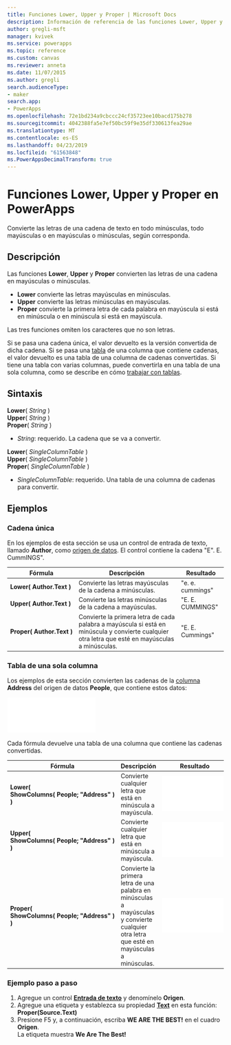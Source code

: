 ```yaml
---
title: Funciones Lower, Upper y Proper | Microsoft Docs
description: Información de referencia de las funciones Lower, Upper y Proper de PowerApps, con sintaxis y ejemplos
author: gregli-msft
manager: kvivek
ms.service: powerapps
ms.topic: reference
ms.custom: canvas
ms.reviewer: anneta
ms.date: 11/07/2015
ms.author: gregli
search.audienceType:
- maker
search.app:
- PowerApps
ms.openlocfilehash: 72e1bd234a9cbccc24cf35723ee10bacd175b278
ms.sourcegitcommit: 4042388fa5e7ef50bc59f9e35df330613fea29ae
ms.translationtype: MT
ms.contentlocale: es-ES
ms.lasthandoff: 04/23/2019
ms.locfileid: "61563848"
ms.PowerAppsDecimalTransform: true
---
```

# <a name="lower-upper-and-proper-functions-in-powerapps"></a>Funciones Lower, Upper y Proper en PowerApps
Convierte las letras de una cadena de texto en todo minúsculas, todo mayúsculas o en mayúsculas o minúsculas, según corresponda.

## <a name="description"></a>Descripción
Las funciones **Lower**, **Upper** y **Proper** convierten las letras de una cadena en mayúsculas o minúsculas.

* **Lower** convierte las letras mayúsculas en minúsculas.
* **Upper** convierte las letras minúsculas en mayúsculas.
* **Proper** convierte la primera letra de cada palabra en mayúscula si está en minúscula o en minúscula si está en mayúscula.

Las tres funciones omiten los caracteres que no son letras.

Si se pasa una cadena única, el valor devuelto es la versión convertida de dicha cadena.  Si se pasa una [tabla](../working-with-tables.md) de una columna que contiene cadenas, el valor devuelto es una tabla de una columna de cadenas convertidas. Si tiene una tabla con varias columnas, puede convertirla en una tabla de una sola columna, como se describe en cómo [trabajar con tablas](../working-with-tables.md).

## <a name="syntax"></a>Sintaxis
**Lower**( *String* )<br>**Upper**( *String* )<br>**Proper**( *String* )

* *String*: requerido. La cadena que se va a convertir.

**Lower**( *SingleColumnTable* )<br>**Upper**( *SingleColumnTable* )<br>**Proper**( *SingleColumnTable* )

* *SingleColumnTable*: requerido. Una tabla de una columna de cadenas para convertir.

## <a name="examples"></a>Ejemplos
### <a name="single-string"></a>Cadena única
En los ejemplos de esta sección se usa un control de entrada de texto, llamado **Author**, como [origen de datos](../working-with-data-sources.md). El control contiene la cadena "E". E. CummINGS".

| Fórmula | Descripción | Resultado |
| --- | --- | --- |
| **Lower(&nbsp;Author.Text&nbsp;)** |Convierte las letras mayúsculas de la cadena a minúsculas. |"e. e. cummings" |
| **Upper(&nbsp;Author.Text&nbsp;)** |Convierte las letras minúsculas de la cadena a mayúsculas. |"E. E. CUMMINGS" |
| **Proper(&nbsp;Author.Text&nbsp;)** |Convierte la primera letra de cada palabra a mayúscula si está en minúscula y convierte cualquier otra letra que esté en mayúsculas a minúsculas. |"E. E. Cummings" |

### <a name="single-column-table"></a>Tabla de una sola columna
Los ejemplos de esta sección convierten las cadenas de la [columna](../working-with-tables.md#columns) **Address** del origen de datos **People**, que contiene estos datos:

![](media/function-lower-upper-proper/people-table.png)

Cada fórmula devuelve una tabla de una columna que contiene las cadenas convertidas.

| Fórmula | Descripción | Resultado |
| --- | --- | --- |
| **Lower( ShowColumns(&nbsp;People;&nbsp;"Address"&nbsp;) )** |Convierte cualquier letra que está en minúscula a mayúscula. |<style> img { max-width:none; } </style> ![](media/function-lower-upper-proper/people-table-lower.png) |
| **Upper( ShowColumns(&nbsp;People;&nbsp;"Address"&nbsp;) )** |Convierte cualquier letra que está en minúscula a mayúscula. |![](media/function-lower-upper-proper/people-table-upper.png) |
| **Proper( ShowColumns(&nbsp;People;&nbsp;"Address"&nbsp;) )** |Convierte la primera letra de una palabra en minúsculas a mayúsculas y convierte cualquier otra letra que esté en mayúsculas a minúsculas. |![](media/function-lower-upper-proper/people-table-proper.png) |

### <a name="step-by-step-example"></a>Ejemplo paso a paso
1. Agregue un control **[Entrada de texto](../controls/control-text-input.md)** y denomínelo **Origen**.
2. Agregue una etiqueta y establezca su propiedad **[Text](../controls/properties-core.md)** en esta función:<br>**Proper(Source.Text)**
3. Presione F5 y, a continuación, escriba **WE ARE THE BEST!** en el cuadro **Origen**.<br>La etiqueta muestra **We Are The Best!**

